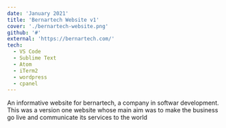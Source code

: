```yaml
---
date: 'January 2021'
title: 'Bernartech Website v1'
cover: './bernartech-website.png'
github: '#'
external: 'https://bernartech.com/'
tech:
  - VS Code
  - Sublime Text
  - Atom
  - iTerm2
  - wordpress
  - cpanel
---
```


An informative website for bernartech, a company in softwar development. This was a version one website whose main aim was to make the business go live and communicate its services to the world
